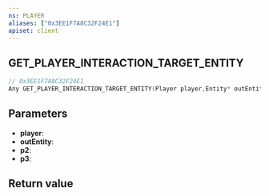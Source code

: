 ```yaml
---
ns: PLAYER
aliases: ["0x3EE1F7A8C32F24E1"]
apiset: client
---
```

## GET_PLAYER_INTERACTION_TARGET_ENTITY

```c
// 0x3EE1F7A8C32F24E1
Any GET_PLAYER_INTERACTION_TARGET_ENTITY(Player player,Entity* outEntity,BOOL p2,BOOL p3);
```


## Parameters
* **player**:
* **outEntity**:
* **p2**:
* **p3**:

## Return value


